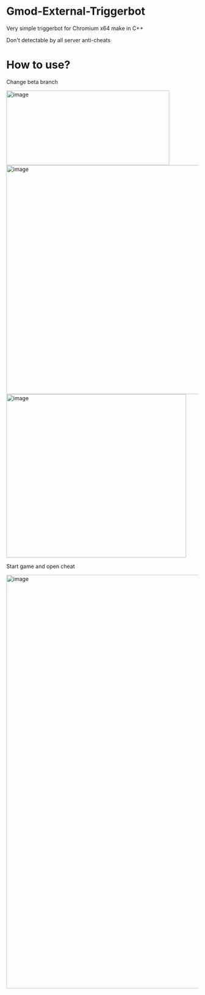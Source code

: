 # Gmod-External-Triggerbot

Very simple triggerbot for Chromium x64 make in C++

Don't detectable by all server anti-cheats

# How to use?
Change beta branch 

<img width="427" height="195" alt="image" src="https://github.com/user-attachments/assets/6ac9dd6c-da53-480c-9d3f-bf624444376d" />

<img width="838" height="598" alt="image" src="https://github.com/user-attachments/assets/e7213d48-13e5-4b8b-9bc7-87e9a1d29a6e" />

<img width="471" height="427" alt="image" src="https://github.com/user-attachments/assets/19bc4232-5970-4a89-a8fc-ea7e4fca7670" />

Start game and open cheat

<img width="1920" height="1080" alt="image" src="https://github.com/user-attachments/assets/4f8d8733-662d-492f-ab7a-bc9149d0bb67" />
